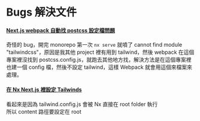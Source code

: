 # Bugs 解決文件
#### [Next.js webpack 自動找 postcss 設定檔問題](https://stackoverflow.com/questions/73142994/error-cannot-find-module-tailwindcss-next-js-application)  
奇怪的 bug，開完 monorepo 第一次 ```nx serve``` 就噴了 cannot find module "tailwindcss"，原因是我其他 project 裡有用到 tailwind，然後 webpack 在這個專案裡沒找到 postcss.config.js，就跑去其他地方找，解決方法是在這個專案裡也建一個 config 檔，然後不設定 tailwind，這樣 Webpack 就會用這個來檔案來處理。


#### [在 Nx Next.js 裡設定 Tailwinds](https://github.com/nrwl/nx/issues/8355)
看起來是因為 tailwind.config.js 會被 Nx 直接在 root folder 執行  
所以 content 路徑要設定在 root